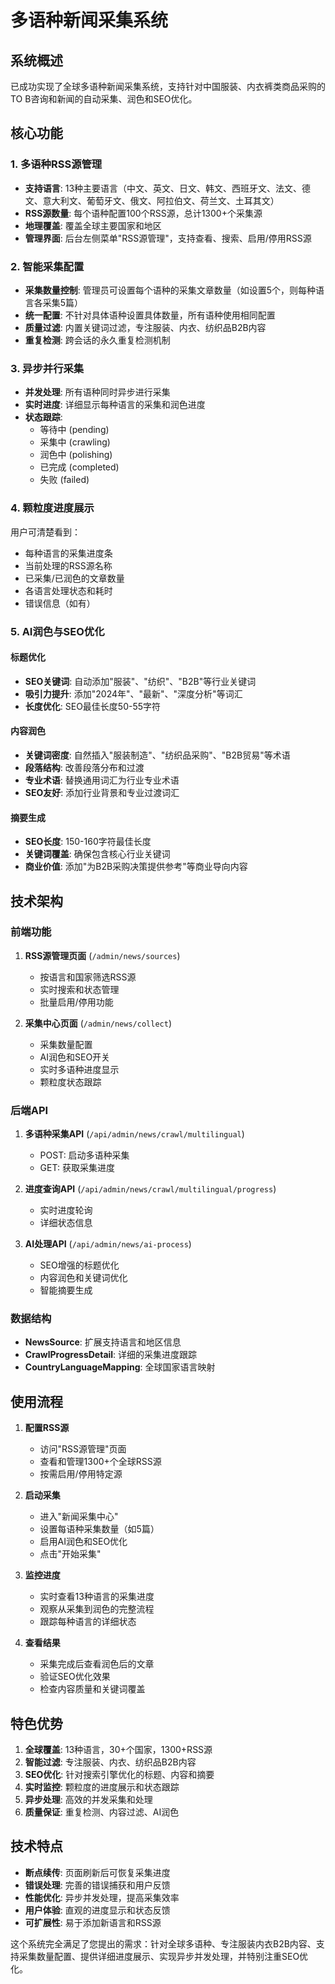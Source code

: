 # 多语种新闻采集系统

## 系统概述

已成功实现了全球多语种新闻采集系统，支持针对中国服装、内衣裤类商品采购的TO B咨询和新闻的自动采集、润色和SEO优化。

## 核心功能

### 1. 多语种RSS源管理
- **支持语言**: 13种主要语言（中文、英文、日文、韩文、西班牙文、法文、德文、意大利文、葡萄牙文、俄文、阿拉伯文、荷兰文、土耳其文）
- **RSS源数量**: 每个语种配置100个RSS源，总计1300+个采集源
- **地理覆盖**: 覆盖全球主要国家和地区
- **管理界面**: 后台左侧菜单"RSS源管理"，支持查看、搜索、启用/停用RSS源

### 2. 智能采集配置
- **采集数量控制**: 管理员可设置每个语种的采集文章数量（如设置5个，则每种语言各采集5篇）
- **统一配置**: 不针对具体语种设置具体数量，所有语种使用相同配置
- **质量过滤**: 内置关键词过滤，专注服装、内衣、纺织品B2B内容
- **重复检测**: 跨会话的永久重复检测机制

### 3. 异步并行采集
- **并发处理**: 所有语种同时异步进行采集
- **实时进度**: 详细显示每种语言的采集和润色进度
- **状态跟踪**: 
  - 等待中 (pending)
  - 采集中 (crawling) 
  - 润色中 (polishing)
  - 已完成 (completed)
  - 失败 (failed)

### 4. 颗粒度进度展示
用户可清楚看到：
- 每种语言的采集进度条
- 当前处理的RSS源名称
- 已采集/已润色的文章数量
- 各语言处理状态和耗时
- 错误信息（如有）

### 5. AI润色与SEO优化

#### 标题优化
- **SEO关键词**: 自动添加"服装"、"纺织"、"B2B"等行业关键词
- **吸引力提升**: 添加"2024年"、"最新"、"深度分析"等词汇
- **长度优化**: SEO最佳长度50-55字符

#### 内容润色
- **关键词密度**: 自然插入"服装制造"、"纺织品采购"、"B2B贸易"等术语
- **段落结构**: 改善段落分布和过渡
- **专业术语**: 替换通用词汇为行业专业术语
- **SEO友好**: 添加行业背景和专业过渡词汇

#### 摘要生成
- **SEO长度**: 150-160字符最佳长度
- **关键词覆盖**: 确保包含核心行业关键词
- **商业价值**: 添加"为B2B采购决策提供参考"等商业导向内容

## 技术架构

### 前端功能
1. **RSS源管理页面** (`/admin/news/sources`)
   - 按语言和国家筛选RSS源
   - 实时搜索和状态管理
   - 批量启用/停用功能

2. **采集中心页面** (`/admin/news/collect`)
   - 采集数量配置
   - AI润色和SEO开关
   - 实时多语种进度显示
   - 颗粒度状态跟踪

### 后端API
1. **多语种采集API** (`/api/admin/news/crawl/multilingual`)
   - POST: 启动多语种采集
   - GET: 获取采集进度

2. **进度查询API** (`/api/admin/news/crawl/multilingual/progress`)
   - 实时进度轮询
   - 详细状态信息

3. **AI处理API** (`/api/admin/news/ai-process`)
   - SEO增强的标题优化
   - 内容润色和关键词优化
   - 智能摘要生成

### 数据结构
- **NewsSource**: 扩展支持语言和地区信息
- **CrawlProgressDetail**: 详细的采集进度跟踪
- **CountryLanguageMapping**: 全球国家语言映射

## 使用流程

1. **配置RSS源**
   - 访问"RSS源管理"页面
   - 查看和管理1300+个全球RSS源
   - 按需启用/停用特定源

2. **启动采集**
   - 进入"新闻采集中心"
   - 设置每语种采集数量（如5篇）
   - 启用AI润色和SEO优化
   - 点击"开始采集"

3. **监控进度**
   - 实时查看13种语言的采集进度
   - 观察从采集到润色的完整流程
   - 跟踪每种语言的详细状态

4. **查看结果**
   - 采集完成后查看润色后的文章
   - 验证SEO优化效果
   - 检查内容质量和关键词覆盖

## 特色优势

1. **全球覆盖**: 13种语言，30+个国家，1300+RSS源
2. **智能过滤**: 专注服装、内衣、纺织品B2B内容
3. **SEO优化**: 针对搜索引擎优化的标题、内容和摘要
4. **实时监控**: 颗粒度的进度展示和状态跟踪
5. **异步处理**: 高效的并发采集和处理
6. **质量保证**: 重复检测、内容过滤、AI润色

## 技术特点

- **断点续传**: 页面刷新后可恢复采集进度
- **错误处理**: 完善的错误捕获和用户反馈
- **性能优化**: 异步并发处理，提高采集效率
- **用户体验**: 直观的进度显示和状态反馈
- **可扩展性**: 易于添加新语言和RSS源

这个系统完全满足了您提出的需求：针对全球多语种、专注服装内衣B2B内容、支持采集数量配置、提供详细进度展示、实现异步并发处理，并特别注重SEO优化。
